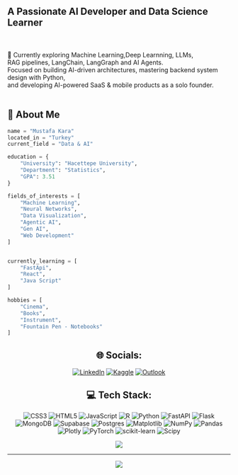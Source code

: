 
## A Passionate AI Developer and Data Science Learner
<br><br>🌱 Currently exploring Machine Learning,Deep Learnning, LLMs,<br> RAG pipelines, LangChain, LangGraph and AI Agents. <br>Focused on building AI-driven architectures, mastering backend system design with Python, <br>and developing AI-powered SaaS & mobile products as a solo founder.<br><br>

## 👻 About Me 
```python
name = "Mustafa Kara"
located_in = "Turkey"
current_field = "Data & AI"

education = {
    "University": "Hacettepe University",
    "Department": "Statistics",
    "GPA": 3.51
}

fields_of_interests = [  
    "Machine Learning",  
    "Neural Networks",  
    "Data Visualization",  
    "Agentic AI",
    "Gen AI",
    "Web Development"     
]


currently_learning = [
    "FastApi",
    "React",
    "Java Script"
]

hobbies = [
    "Cinema",
    "Books",
    "Instrument",
    "Fountain Pen - Notebooks"
]
```

<div align="center">


## 🌐 Socials:
[![LinkedIn](https://img.shields.io/badge/LinkedIn-0077B5?style=for-the-badge&logo=linkedin&logoColor=white)](https://www.linkedin.com/mustafakaraa) [![Kaggle](https://img.shields.io/badge/Kaggle-20BEFF?style=for-the-badge&logo=kaggle&logoColor=white)](https://www.kaggle.com/yourusername) [![Outlook](https://img.shields.io/badge/Outlook-0078D4?style=for-the-badge&logo=microsoft-outlook&logoColor=white)](mailto:mmustafa.kara@outlook.com)


## 💻 Tech Stack:
![CSS3](https://img.shields.io/badge/css3-%231572B6.svg?style=for-the-badge&logo=css3&logoColor=white) ![HTML5](https://img.shields.io/badge/html5-%23E34F26.svg?style=for-the-badge&logo=html5&logoColor=white) ![JavaScript](https://img.shields.io/badge/javascript-%23323330.svg?style=for-the-badge&logo=javascript&logoColor=%23F7DF1E) ![R](https://img.shields.io/badge/r-%23276DC3.svg?style=for-the-badge&logo=r&logoColor=white) ![Python](https://img.shields.io/badge/python-3670A0?style=for-the-badge&logo=python&logoColor=ffdd54) ![FastAPI](https://img.shields.io/badge/FastAPI-005571?style=for-the-badge&logo=fastapi) ![Flask](https://img.shields.io/badge/flask-%23000.svg?style=for-the-badge&logo=flask&logoColor=white) ![MongoDB](https://img.shields.io/badge/MongoDB-%234ea94b.svg?style=for-the-badge&logo=mongodb&logoColor=white) ![Supabase](https://img.shields.io/badge/Supabase-3ECF8E?style=for-the-badge&logo=supabase&logoColor=white) ![Postgres](https://img.shields.io/badge/postgres-%23316192.svg?style=for-the-badge&logo=postgresql&logoColor=white) ![Matplotlib](https://img.shields.io/badge/Matplotlib-%23ffffff.svg?style=for-the-badge&logo=Matplotlib&logoColor=black) ![NumPy](https://img.shields.io/badge/numpy-%23013243.svg?style=for-the-badge&logo=numpy&logoColor=white) ![Pandas](https://img.shields.io/badge/pandas-%23150458.svg?style=for-the-badge&logo=pandas&logoColor=white) ![Plotly](https://img.shields.io/badge/Plotly-%233F4F75.svg?style=for-the-badge&logo=plotly&logoColor=white) ![PyTorch](https://img.shields.io/badge/PyTorch-%23EE4C2C.svg?style=for-the-badge&logo=PyTorch&logoColor=white) ![scikit-learn](https://img.shields.io/badge/scikit--learn-%23F7931E.svg?style=for-the-badge&logo=scikit-learn&logoColor=white) ![Scipy](https://img.shields.io/badge/SciPy-%230C55A5.svg?style=for-the-badge&logo=scipy&logoColor=%white)  

![](https://github-readme-stats.vercel.app/api/top-langs/?username=karakapo&theme=gotham&hide_border=true&include_all_commits=false&count_private=false&layout=compact)

---
[![](https://visitcount.itsvg.in/api?id=karakapo&icon=0&color=0)](https://visitcount.itsvg.in)


 </div>
<!-- Proudly created with GPRM ( https://gprm.itsvg.in ) -->
